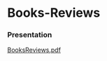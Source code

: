 # Books-Reviews
### Presentation
[BooksReviews.pdf](https://github.com/ElinorCohen/Books-Reviews/files/10755324/BooksReviews.pdf)
